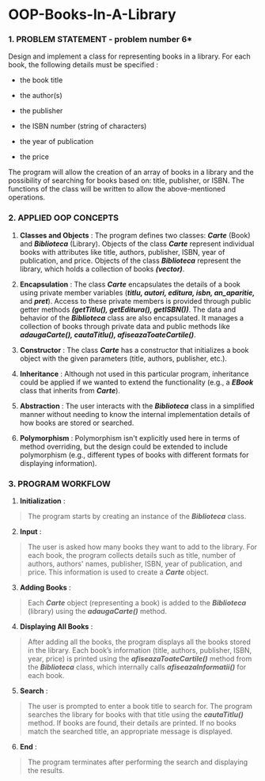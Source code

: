 # OOP-Books-In-A-Library

### 1.  PROBLEM STATEMENT - **problem number 6***
Design and implement a class for representing books in a library. For each book, the following details must be specified :

- the book title

- the author(s)

- the publisher

- the ISBN number (string of characters)

- the year of publication

- the price

The program will allow the creation of an array of books in a library and the possibility of searching for books based on: title, publisher, or ISBN. The functions of the class will be written to allow the above-mentioned operations.


### 2. APPLIED OOP CONCEPTS
1. **Classes and Objects** :
The program defines two classes: ***Carte*** (Book) and ***Biblioteca*** (Library).
Objects of the class ***Carte*** represent individual books with attributes like title, authors, publisher, ISBN, year of publication, and price.
Objects of the class ***Biblioteca*** represent the library, which holds a collection of books ***(vector<Carte>)***.

2. **Encapsulation** :
The class ***Carte*** encapsulates the details of a book using private member variables (***titlu, autori, editura, isbn, an_aparitie,*** and ***pret***).
Access to these private members is provided through public getter methods ***(getTitlu(), getEditura(), getISBN())***.
The data and behavior of the ***Biblioteca*** class are also encapsulated. It manages a collection of books through private data and public methods like ***adaugaCarte(), cautaTitlu(), afiseazaToateCartile()***.

3. **Constructor** :
The class ***Carte*** has a constructor that initializes a book object with the given parameters (title, authors, publisher, etc.).

4. **Inheritance** :
Although not used in this particular program, inheritance could be applied if we wanted to extend the functionality (e.g., a ***EBook*** class that inherits from ***Carte***).

5. **Abstraction** :
The user interacts with the ***Biblioteca*** class in a simplified manner without needing to know the internal implementation details of how books are stored or searched.

6. **Polymorphism** :
Polymorphism isn't explicitly used here in terms of method overriding, but the design could be extended to include polymorphism (e.g., different types of books with different formats for displaying information).


### 3. PROGRAM WORKFLOW
1. **Initialization** :
>The program starts by creating an instance of the ***Biblioteca*** class.

2. **Input** :
>The user is asked how many books they want to add to the library.
>For each book, the program collects details such as title, number of authors, authors' names, publisher, ISBN, year of publication, and price. This information is used to create a ***Carte*** object.

3. **Adding Books** :
>Each ***Carte*** object (representing a book) is added to the ***Biblioteca*** (library) using the ***adaugaCarte()*** method.

4. **Displaying All Books** :
>After adding all the books, the program displays all the books stored in the library. Each book’s information (title, authors, publisher, ISBN, year, price) is printed using the ***afiseazaToateCartile()*** method from the ***Biblioteca*** class, which internally calls ***afiseazaInformatii()*** for each book.

5. **Search** :
>The user is prompted to enter a book title to search for. The program searches the library for books with that title using the ***cautaTitlu()*** method.
If books are found, their details are printed. If no books match the searched title, an appropriate message is displayed.

6. **End** :
>The program terminates after performing the search and displaying the results.


